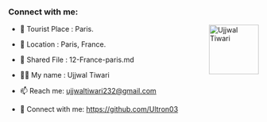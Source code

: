 ### Connect with me:

<img align="right" src="[https://avatars3.githubusercontent.com/<github-id>?size=100](https://avatars.githubusercontent.com/u/100458211?s=96&v=4)" width="100px;" alt="Ujjwal Tiwari"/>

- 🌱 Tourist Place : Paris.
- 👯 Location : Paris, France.
- 📄 Shared File : 12-France-paris.md

- 👨‍💻 My name : Ujjwal Tiwari
- 📫 Reach me: ujjwaltiwari232@gmail.com
- 🔭 Connect with me: https://github.com/Ultron03

<!-- Connect with me: **[RajkumarSony](https://github.com/RajkumarSony/)** -->
